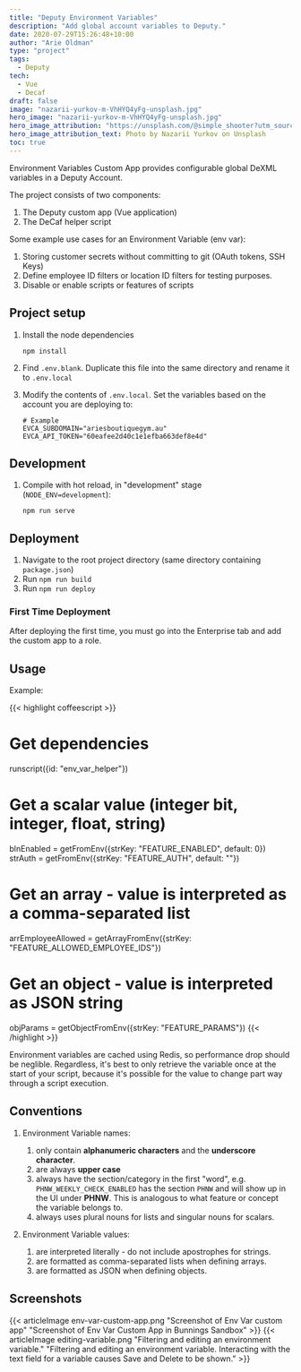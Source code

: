 ```yaml
---
title: "Deputy Environment Variables"
description: "Add global account variables to Deputy."
date: 2020-07-29T15:26:48+10:00
author: "Arie Oldman"
type: "project"
tags:
  - Deputy
tech:
  - Vue
  - Decaf
draft: false
image: "nazarii-yurkov-m-VhHYQ4yFg-unsplash.jpg"
hero_image: "nazarii-yurkov-m-VhHYQ4yFg-unsplash.jpg"
hero_image_attribution: "https://unsplash.com/@simple_shooter?utm_source=unsplash&utm_medium=referral&utm_content=creditCopyText"
hero_image_attribution_text: Photo by Nazarii Yurkov on Unsplash
toc: true
---
```


Environment Variables Custom App provides configurable global DeXML variables in a Deputy Account.

The project consists of two components:

1. The Deputy custom app (Vue application)
2. The DeCaf helper script

Some example use cases for an Environment Variable (env var):

1. Storing customer secrets without committing to git (OAuth tokens, SSH Keys)
2. Define employee ID filters or location ID filters for testing purposes.
3. Disable or enable scripts or features of scripts

## Project setup

1. Install the node dependencies
   ```
   npm install
   ```
2. Find `.env.blank`. Duplicate this file into the same directory and rename it to `.env.local`
3. Modify the contents of `.env.local`. Set the variables based on the account you are deploying to:

   ```shell script
   # Example
   EVCA_SUBDOMAIN="ariesboutiquegym.au"
   EVCA_API_TOKEN="60eafee2d40c1e1efba663def8e4d"
   ```

## Development

1. Compile with hot reload, in "development" stage (`NODE_ENV=development`):
   ```
   npm run serve
   ```

## Deployment

1. Navigate to the root project directory (same directory containing `package.json`)
2. Run `npm run build`
3. Run `npm run deploy`

### First Time Deployment

After deploying the first time, you must go into the Enterprise tab and add the custom app to a role.

## Usage

Example:

{{< highlight coffeescript >}}

# Get dependencies

runscript({id: "env_var_helper"})

# Get a scalar value (integer bit, integer, float, string)

blnEnabled = getFromEnv({strKey: "FEATURE_ENABLED", default: 0})
strAuth = getFromEnv({strKey: "FEATURE_AUTH", default: ""})

# Get an array - value is interpreted as a comma-separated list

arrEmployeeAllowed = getArrayFromEnv({strKey: "FEATURE_ALLOWED_EMPLOYEE_IDS"})

# Get an object - value is interpreted as JSON string

objParams = getObjectFromEnv({strKey: "FEATURE_PARAMS"})
{{< /highlight >}}

Environment variables are cached using Redis, so performance drop should be neglible. Regardless, it's best to only retrieve the variable once at the start of your script, because it's possible for the value to change part way through a script execution.

## Conventions

1. Environment Variable names:
   1. only contain **alphanumeric characters** and the **underscore character**.
   2. are always **upper case**
   3. always have the section/category in the first "word", e.g. `PHNW_WEEKLY_CHECK_ENABLED` has the section `PHNW` and will show up in the UI under **PHNW**. This is analogous to what feature or concept the variable belongs to.
   4. always uses plural nouns for lists and singular nouns for scalars.
2. Environment Variable values:

   1. are interpreted literally - do not include apostrophes for strings.
   2. are formatted as comma-separated lists when defining arrays.
   3. are formatted as JSON when defining objects.

## Screenshots

{{< articleImage env-var-custom-app.png "Screenshot of Env Var custom app" "Screenshot of Env Var Custom App in Bunnings Sandbox" >}}
{{< articleImage editing-variable.png "Filtering and editing an environment variable." "Filtering and editing an environment variable. Interacting with the text field for a variable causes Save and Delete to be shown." >}}
